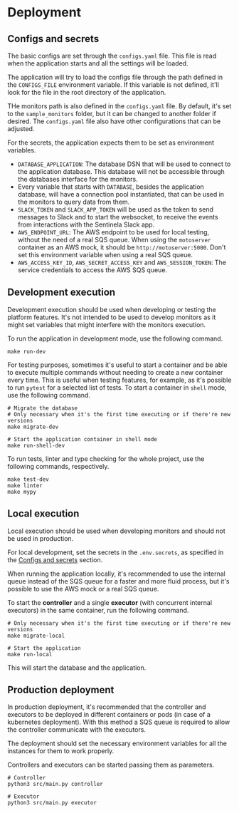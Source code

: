 # Deployment
## Configs and secrets
The basic configs are set through the `configs.yaml` file. This file is read when the application starts and all the settings will be loaded.

The application will try to load the configs file through the path defined in the `CONFIGS_FILE` environment variable. If this variable is not defined, it'll look for the file in the root directory of the application.

THe monitors path is also defined in the `configs.yaml` file. By default, it's set to the `sample_monitors` folder, but it can be changed to another folder if desired. The `configs.yaml` file also have other configurations that can be adjusted.

For the secrets, the application expects them to be set as environment variables.
- `DATABASE_APPLICATION`: The database DSN that will be used to connect to the application database. This database will not be accessible through the databases interface for the monitors.
- Every variable that starts with `DATABASE`, besides the application database, will have a connection pool instantiated, that can be used in the monitors to query data from them.
- `SLACK_TOKEN` and `SLACK_APP_TOKEN` will be used as the token to send messages to Slack and to start the websocket, to receive the events from interactions with the Sentinela Slack app.
- `AWS_ENDPOINT_URL`: The AWS endpoint to be used for local testing, without the need of a real SQS queue. When using the `motoserver` container as an AWS mock, it should be `http://motoserver:5000`. Don't set this environment variable when using a real SQS queue.
- `AWS_ACCESS_KEY_ID`, `AWS_SECRET_ACCESS_KEY` and `AWS_SESSION_TOKEN`: The service credentials to access the AWS SQS queue.

## Development execution
Development execution should be used when developing or testing the platform features. It's not intended to be used to develop monitors as it might set variables that might interfere with the monitors execution.

To run the application in development mode, use the following command.
```shell
make run-dev
```

For testing purposes, sometimes it's useful to start a container and be able to execute multiple commands without needing to create a new container every time. This is useful when testing features, for example, as it's possible to run `pytest` for a selected list of tests. To start a container in `shell` mode, use the following command.
```shell
# Migrate the database
# Only necessary when it's the first time executing or if there're new versions
make migrate-dev

# Start the application container in shell mode
make run-shell-dev
```

To run tests, linter and type checking for the whole project, use the following commands, respectively.
```shell
make test-dev
make linter
make mypy
```

## Local execution
Local execution should be used when developing monitors and should not be used in production.

For local development, set the secrets in the `.env.secrets`, as specified in the [Configs and secrets](#configs-and-secrets) section.

When running the application locally, it's recommended to use the internal queue instead of the SQS queue for a faster and more fluid process, but it's possible to use the AWS mock or a real SQS queue.

To start the **controller** and a single **executor** (with concurrent internal executors) in the same container, run the following command.
```shell
# Only necessary when it's the first time executing or if there're new versions
make migrate-local

# Start the application
make run-local
```

This will start the database and the application.

## Production deployment
In production deployment, it's recommended that the controller and executors to be deployed in different containers or pods (in case of a kubernetes deployment). With this method a SQS queue is required to allow the controller communicate with the executors.

The deployment should set the necessary environment variables for all the instances for them to work properly.

Controllers and executors can be started passing them as parameters.
```shell
# Controller
python3 src/main.py controller

# Executor
python3 src/main.py executor
```
